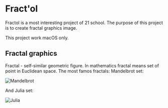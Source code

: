 # Fract'ol

 Fractol is a most interesting project of 21 school. The purpose of this project is to create fractal graphics image.

 This project work macOS only.
 
 ## Fractal graphics
 
 Fractal - self-similar geometric figure. In mathematics fractal means set of point in Euclidean space.
 The most famos fractals: Mandelbrot set:

 ![Mandelbrot](https://github.com/Arnisfet/fract-ol/blob/master/images/Mandelbrot_set.gif?raw=true)

 And Julia set:

 ![Julia](https://github.com/Arnisfet/fract-ol/blob/master/images/Julia_set.gif?raw=true)
